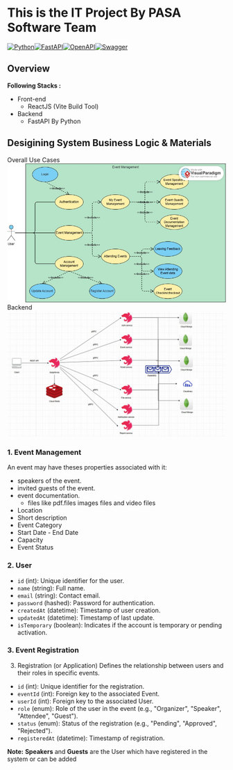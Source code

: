# This is the IT Project By PASA Software Team

[![Python](https://img.shields.io/badge/python-3670A0?style=for-the-badge&logo=python&logoColor=ffdd54)](https://docs.python.org/3/)[![FastAPI](https://img.shields.io/badge/FastAPI-005571?style=for-the-badge&logo=fastapi)](https://fastapi.tiangolo.com/)[![OpenAPI](https://img.shields.io/badge/openapi-6BA539?style=for-the-badge&logo=openapi-initiative&logoColor=fff)](https://www.openapis.org/)[![Swagger](https://img.shields.io/badge/-Swagger-%23Clojure?style=for-the-badge&logo=swagger&logoColor=white)](https://swagger.io/)

## Overview
<b>Following Stacks : </b>
- Front-end
  - ReactJS (Vite Build Tool)
- Backend
  - FastAPI By Python
## Desigining System Business Logic & Materials
Overall Use Cases
![use-cases](imgs/general-use-case.jpg)
Backend
![backend](imgs/backend.jpg)
### 1. Event Management
An event may have theses properties associated with it:
- speakers of the event.
- invited guests of the event.
- event documentation.
  - files like pdf.files images files and video files
- Location
- Short description
- Event Category
- Start Date - End Date
- Capacity
- Event Status
### 2. User
- `id` (int): Unique identifier for the user.
- `name` (string): Full name.
- `email` (string): Contact email.
- `password` (hashed): Password for authentication.
- `createdAt` (datetime): Timestamp of user creation.
- `updatedAt` (datetime): Timestamp of last update.
- `isTemporary` (boolean): Indicates if the account is temporary or pending activation.
### 3. Event Registration
3. Registration (or Application)
Defines the relationship between users and their roles in specific events.
- `id` (int): Unique identifier for the registration.
- `eventId` (int): Foreign key to the associated Event.
- `userId` (int): Foreign key to the associated User.
- `role` (enum): Role of the user in the event (e.g., "Organizer", "Speaker", "Attendee", "Guest").
- `status` (enum): Status of the registration (e.g., "Pending", "Approved", "Rejected").
- `registeredAt` (datetime): Timestamp of registration.
<div class="notecard note">
  <p><strong>Note:</strong> <b>Speakers</b> and <b>Guests</b> are the User which have registered in the system or can be added</p>
  <!-- <p>It can have multiple lines.</p> -->
</div>
